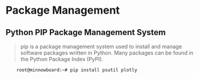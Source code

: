 Package Management
==

## Python PIP Package Management System

> pip is a package management system used to install and manage software packages written in Python. Many packages can be found in the Python Package Index (PyPI).

```sh
    root@minnowboard:~# pip install psutil plotly
```

